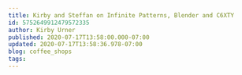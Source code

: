 ```yaml
---
title: Kirby and Steffan on Infinite Patterns, Blender and C6XTY
id: 5752649912479572335
author: Kirby Urner
published: 2020-07-17T13:58:00.000-07:00
updated: 2020-07-17T13:58:36.978-07:00
blog: coffee_shops
tags: 
---
```


